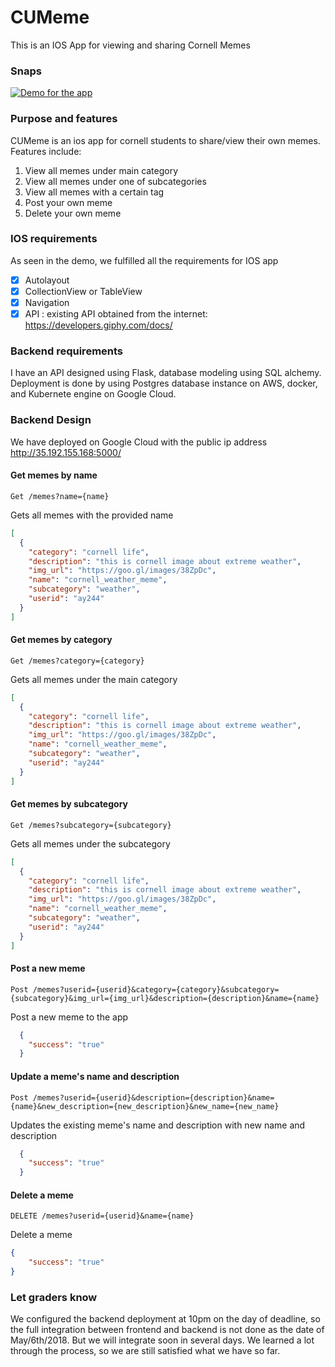 # CUMeme
This is an IOS App for viewing and sharing Cornell Memes

### Snaps
[![Demo for the app](https://img.youtube.com/vi/-npUVmvDz3A/0.jpg)](https://www.youtube.com/watch?v=-npUVmvDz3A)


### Purpose and features
CUMeme is an ios app for cornell students to share/view their own memes.
Features include:
1. View all memes under main category 
2. View all memes under one of subcategories
3. View all memes with a certain tag
4. Post your own meme
5. Delete your own meme

### IOS requirements

As seen in the demo, we fulfilled all the requirements for IOS app
- [x] Autolayout 
- [x] CollectionView or TableView
- [x] Navigation
- [x] API : existing API obtained from the internet: https://developers.giphy.com/docs/

### Backend requirements

I have an API designed using Flask, database modeling using SQL alchemy. Deployment is done by using Postgres database instance on AWS, docker, and Kubernete engine on Google Cloud.

### Backend Design

We have deployed on Google Cloud with the public ip address http://35.192.155.168:5000/

#### Get memes by name
`Get /memes?name={name}`

Gets all memes with the provided name

```json
[
  {
    "category": "cornell life", 
    "description": "this is cornell image about extreme weather", 
    "img_url": "https://goo.gl/images/38ZpDc", 
    "name": "cornell_weather_meme", 
    "subcategory": "weather", 
    "userid": "ay244"
  }
]
```

#### Get memes by category
`Get /memes?category={category}`

Gets all memes under the main category

```json
[
  {
    "category": "cornell life", 
    "description": "this is cornell image about extreme weather", 
    "img_url": "https://goo.gl/images/38ZpDc", 
    "name": "cornell_weather_meme", 
    "subcategory": "weather", 
    "userid": "ay244"
  }
]
```

#### Get memes by subcategory
`Get /memes?subcategory={subcategory}`

Gets all memes under the subcategory

```json
[
  {
    "category": "cornell life", 
    "description": "this is cornell image about extreme weather", 
    "img_url": "https://goo.gl/images/38ZpDc", 
    "name": "cornell_weather_meme", 
    "subcategory": "weather", 
    "userid": "ay244"
  }
]
```


#### Post a new meme
`Post /memes?userid={userid}&category={category}&subcategory={subcategory}&img_url={img_url}&description={description}&name={name}`

Post a new meme to the app

```json
  {
    "success": "true"
  }
```

#### Update a meme's name and description
`Post /memes?userid={userid}&description={description}&name={name}&new_description={new_description}&new_name={new_name}`

Updates the existing meme's name and description with new name and description

```json
  {
    "success": "true"
  }
```

#### Delete a meme
`DELETE /memes?userid={userid}&name={name}`

Delete a meme 

```json
{
	"success": "true"
}
```

### Let graders know
We configured the backend deployment at 10pm on the day of deadline, so the full integration between frontend and backend is not done as the date of May/6th/2018. But we will integrate soon in several days. We learned a lot through the process, so we are still satisfied what we have so far. 


